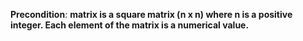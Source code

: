 **Precondition**: **matrix is a square matrix (n x n) where n is a positive integer. Each element of the matrix is a numerical value.**